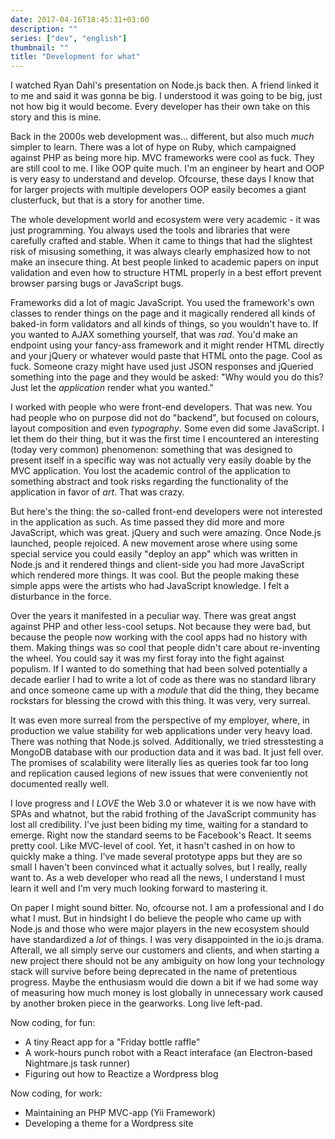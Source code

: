 ```yaml
---
date: 2017-04-16T18:45:31+03:00
description: ""
series: ["dev", "english"]
thumbnail: ""
title: "Development for what"
---
```


I watched Ryan Dahl's presentation on Node.js back then. A friend linked it to me and said it was gonna be big. I understood it was going to be big, just not how big it would become. Every developer has their own take on this story and this is mine.

<!--more-->

Back in the 2000s web development was... different, but also much _much_ simpler to learn. There was a lot of hype on Ruby, which campaigned against PHP as being more hip. MVC frameworks were cool as fuck. They are still cool to me. I like OOP quite much. I'm an engineer by heart and OOP is very easy to understand and develop. Ofcourse, these days I know that for larger projects with multiple developers OOP easily becomes a giant clusterfuck, but that is a story for another time.

The whole development world and ecosystem were very academic - it was just programming. You always used the tools and libraries that were carefully crafted and stable. When it came to things that had the slightest risk of misusing something, it was always clearly emphasized how to not make an insecure thing. At best people linked to academic papers on input validation and even how to structure HTML properly in a best effort prevent browser parsing bugs or JavaScript bugs.

Frameworks did a lot of magic JavaScript. You used the framework's own classes to render things on the page and it magically rendered all kinds of baked-in form validators and all kinds of things, so you wouldn't have to. If you wanted to AJAX something yourself, that was _rad_. You'd make an endpoint using your fancy-ass framework and it might render HTML directly and your jQuery or whatever would paste that HTML onto the page. Cool as fuck. Someone crazy might have used just JSON responses and jQueried something into the page and they would be asked: "Why would you do this? Just let the _application_ render what you wanted."

I worked with people who were front-end developers. That was new. You had people who on purpose did not do "backend", but focused on colours, layout composition and even _typography_. Some even did some JavaScript. I let them do their thing, but it was the first time I encountered an interesting (today very common) phenomenon: something that was designed to present itself in a specific way was not actually very easily doable by the MVC application. You lost the academic control of the application to something abstract and took risks regarding the functionality of the application in favor of _art_. That was crazy.

But here's the thing: the so-called front-end developers were not interested in the application as such. As time passed they did more and more JavaScript, which was great. jQuery and such were amazing. Once Node.js launched, people rejoiced. A new movement arose where using some special service you could easily "deploy an app" which was written in Node.js and it rendered things and client-side you had more JavaScript which rendered more things. It was cool. But the people making these simple apps were the artists who had JavaScript knowledge. I felt a disturbance in the force.

Over the years it manifested in a peculiar way. There was great angst against PHP and other less-cool setups. Not because they were bad, but because the people now working with the cool apps had no history with them. Making things was so cool that people didn't care about re-inventing the wheel. You could say it was my first foray into the fight against populism. If I wanted to do something that had been solved potentially a decade earlier I had to write a lot of code as there was no standard library and once someone came up with a _module_ that did the thing, they became rockstars for blessing the crowd with this thing. It was very, very surreal.

It was even more surreal from the perspective of my employer, where, in production we value stability for web applications under very heavy load. There was nothing that Node.js solved. Additionally, we tried stresstesting a MongoDB database with our production data and it was bad. It just fell over. The promises of scalability were literally lies as queries took far too long and replication caused legions of new issues that were conveniently not documented really well.

I love progress and I _LOVE_ the Web 3.0 or whatever it is we now have with SPAs and whatnot, but the rabid frothing of the JavaScript community has lost all credibility. I've just been biding my time, waiting for a standard to emerge. Right now the standard seems to be Facebook's React. It seems pretty cool. Like MVC-level of cool. Yet, it hasn't cashed in on how to quickly make a thing. I've made several prototype apps but they are so small I haven't been convinced what it actually solves, but I really, really want to. As a web developer who read all the news, I understand I must learn it well and I'm very much looking forward to mastering it.

On paper I might sound bitter. No, ofcourse not. I am a professional and I do what I must. But in hindsight I do believe the people who came up with Node.js and those who were major players in the new ecosystem should have standardized a _lot_ of things. I was very disappointed in the io.js drama. Afterall, we all simply serve our customers and clients, and when starting a new project there should not be any ambiguity on how long your technology stack will survive before being deprecated in the name of pretentious progress. Maybe the enthusiasm would die down a bit if we had some way of measuring how much money is lost globally in unnecessary work caused by another broken piece in the gearworks. Long live left-pad.

Now coding, for fun:

- A tiny React app for a "Friday bottle raffle"
- A work-hours punch robot with a React interaface (an Electron-based Nightmare.js task runner)
- Figuring out how to Reactize a Wordpress blog

Now coding, for work:

- Maintaining an PHP MVC-app (Yii Framework)
- Developing a theme for a Wordpress site
